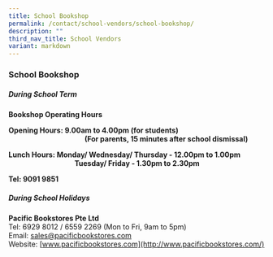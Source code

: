 ```yaml
---
title: School Bookshop
permalink: /contact/school-vendors/school-bookshop/
description: ""
third_nav_title: School Vendors
variant: markdown
---
```

### **School Bookshop**
##### **During School Term**
**Bookshop Operating Hours**<br>


**Opening Hours: 9.00am to 4.00pm (for students)**<br>
&nbsp; &nbsp; &nbsp; &nbsp; &nbsp; &nbsp; &nbsp;
&nbsp;&nbsp; &nbsp;&nbsp;&nbsp; &nbsp;&nbsp;&nbsp; &nbsp;&nbsp;&nbsp; &nbsp;&nbsp;&nbsp;   &nbsp;&nbsp; &nbsp;      **(For parents, 15 minutes after school dismissal)**
												
**Lunch Hours: Monday/ Wednesday/ Thursday - 12.00pm to 1.00pm**<br>
&nbsp; &nbsp; &nbsp; &nbsp; &nbsp; &nbsp; &nbsp;
&nbsp;&nbsp; &nbsp;&nbsp;&nbsp; &nbsp;&nbsp;&nbsp; &nbsp;&nbsp;&nbsp; &nbsp;&nbsp;&nbsp;       **Tuesday/ Friday - 1.30pm to 2.30pm**

**Tel: 9091 9851**

##### **During School Holidays**
**Pacific Bookstores Pte Ltd**<br>
Tel: 6929 8012 / 6559 2269&nbsp;(Mon to Fri, 9am to 5pm)<br>
Email:&nbsp;[sales@pacificbookstores.com](mailto:sales@pacificbookstores.com)<br>
Website:&nbsp;[www.pacificbookstores.com](http://www.pacificbookstores.com/)